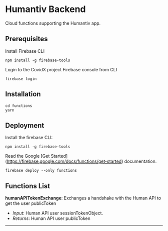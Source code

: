 # Humantiv Backend

Cloud functions supporting the Humantiv app.

## Prerequisites
Install Firebase CLI

```
npm install -g firebase-tools
```

Login to the CovidX project Firebase console from CLI
```
firebase login
```

## Installation

```
cd functions
yarn
```
## Deployment
Install the firebase CLI:
```
npm install -g firebase-tools
```
Read the Google \[Get Started\](https://firebase.google.com/docs/functions/get-started) documentation.
```
firebase deploy --only functions
```

## Functions List
**humanAPITokenExchange**:
Exchanges a handshake with the Human API to get the user publicToken
-  *Input*: Human API user sessionTokenObject.
-  *Returns*: Human API user publicToken
---